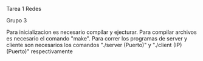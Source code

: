 Tarea 1 Redes 

Grupo 3 

Para inicializacion es necesario compilar y ejecturar. 
Para compilar archivos es necesario el comando "make". 
Para correr los programas de server y cliente son necesarios los comandos "./server (Puerto)" y "./client (IP) (Puerto)" respectivamente
